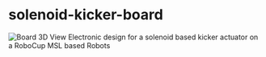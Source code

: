 # solenoid-kicker-board
![Board 3D View](https://github.com/wmhrdk/solenoid-kicker-board/blob/main/solenoid_kicker_board.png?raw=true)
Electronic design for a solenoid based kicker actuator on a RoboCup MSL based Robots
